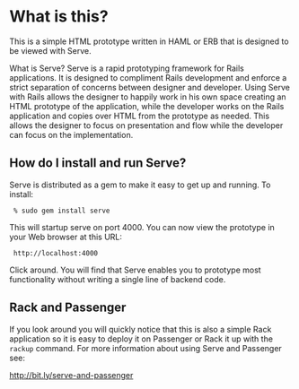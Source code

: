 What is this?
=============

This is a simple HTML prototype written in HAML or ERB that is designed to be
viewed with Serve.

What is Serve? Serve is a rapid prototyping framework for Rails applications.
It is designed to compliment Rails development and enforce a strict separation
of concerns between designer and developer. Using Serve with Rails allows the
designer to happily work in his own space creating an HTML prototype of the
application, while the developer works on the Rails application and copies
over HTML from the prototype as needed. This allows the designer to focus on
presentation and flow while the developer can focus on the implementation.


How do I install and run Serve?
-------------------------------

Serve is distributed as a gem to make it easy to get up and running. To
install:

     % sudo gem install serve

This will startup serve on port 4000. You can now view the prototype in your
Web browser at this URL:

     http://localhost:4000

Click around. You will find that Serve enables you to prototype most
functionality without writing a single line of backend code.


Rack and Passenger
------------------

If you look around you will quickly notice that this is also a simple Rack
application so it is easy to deploy it on Passenger or Rack it up with the
`rackup` command. For more information about using Serve and Passenger see:

http://bit.ly/serve-and-passenger
